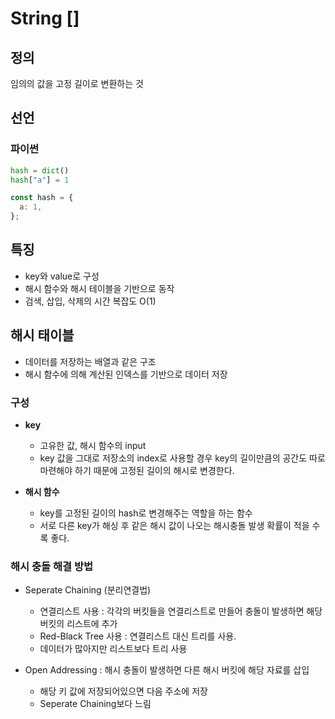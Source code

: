 # String []

## 정의

임의의 값을 고정 길이로 변환하는 것

## 선언

### 파이썬

```python
hash = dict()
hash["a"] = 1
```

```javascript
const hash = {
  a: 1,
};
```

## 특징

- key와 value로 구성
- 해시 함수와 해시 테이블을 기반으로 동작
- 검색, 삽입, 삭제의 시간 복잡도 O(1)

## 해시 태이블

- 데이터를 저장하는 배열과 같은 구조
- 해시 함수에 의해 계산된 인덱스를 기반으로 데이터 저장

### 구성

- **key**

  - 고유한 값, 해시 함수의 input
  - key 값을 그대로 저장소의 index로 사용할 경우 key의 길이만큼의 공간도 따로 마련해야 하기 때문에 고정된 길이의 해시로 변경한다.

- **해시 함수**
  - key를 고정된 길이의 hash로 변경해주는 역할을 하는 함수
  - 서로 다른 key가 해싱 후 같은 해시 값이 나오는 해시충돌 발생 확률이 적을 수록 좋다.

### 해시 충돌 해결 방법

- Seperate Chaining (분리연결법)

  - 연결리스트 사용 : 각각의 버킷들을 연결리스트로 만들어 충돌이 발생하면 해당 버킷의 리스트에 추가
  - Red-Black Tree 사용 : 연결리스트 대신 트리를 사용.
  - 데이터가 많아지만 리스트보다 트리 사용

- Open Addressing : 해시 충돌이 발생하면 다른 해시 버킷에 해당 자료를 삽입
  - 해당 키 값에 저장되어있으면 다음 주소에 저장
  - Seperate Chaining보다 느림
